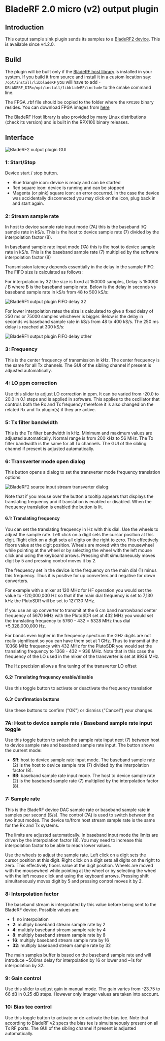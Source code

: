 <h1>BladeRF 2.0 micro (v2) output plugin</h1>

<h2>Introduction</h2>

This output sample sink plugin sends its samples to a [BladeRF2 device](https://www.nuand.com/bladerf-2). This is available since v4.2.0.

<h2>Build</h2>

The plugin will be built only if the [BladeRF host library](https://github.com/Nuand/bladeRF) is installed in your system. If you build it from source and install it in a custom location say: `/opt/install/libbladeRF` you will have to add `-DBLADERF_DIR=/opt/install/libbladeRF/include` to the cmake command line.

The FPGA .rbf file should be copied to the folder where the `RPX100` binary resides. You can download FPGA images from [here](https://www.nuand.com/fpga_images/)

The BladeRF Host library is also provided by many Linux distributions (check its version) and is built in the RPX100 binary releases.

<h2>Interface</h2>

![BladeRF2 output plugin GUI](../../../doc/img/BladeRF2Output_plugin.png)

<h3>1: Start/Stop</h3>

Device start / stop button.

  - Blue triangle icon: device is ready and can be started
  - Red square icon: device is running and can be stopped
  - Magenta (or pink) square icon: an error occurred. In the case the device was accidentally disconnected you may click on the icon, plug back in and start again.

<h3>2: Stream sample rate</h3>

In host to device sample rate input mode (7A) this is the baseband I/Q sample rate in kS/s. This is the host to device sample rate (7) divided by the interpolation factor (8).

In baseband sample rate input mode (7A) this is the host to device sample rate in kS/s. This is the baseband sample rate (7) multiplied by the software interpolation factor (8)

Transmission latency depends essentially in the delay in the sample FIFO. The FIFO size is calculated as follows:

For interpolation by 32 the size is fixed at 150000 samples, Delay is 150000 / B where B is the baseband sample rate. Below is the delay in seconds vs baseband sample rate in kS/s from 48 to 500 kS/s:

![BladeRF1 output plugin FIFO delay 32](../../../doc/img/BladeRF1Output_plugin_fifodly_32.png)

For lower interpolation rates the size is calculated to give a fixed delay of 250 ms or 75000 samples whichever is bigger. Below is the delay in seconds vs baseband sample rate in kS/s from 48 to 400 kS/s. The 250 ms delay is reached at 300 kS/s:

![BladeRF1 output plugin FIFO delay other](../../../doc/img/BladeRF1Output_plugin_fifodly_other.png)

<h3>3: Frequency</h3>

This is the center frequency of transmission in kHz. The center frequency is the same for all Tx channels. The GUI of the sibling channel if present is adjusted automatically.

<h3>4: LO ppm correction</h3>

Use this slider to adjust LO correction in ppm. It can be varied from -20.0 to 20.0 in 0.1 steps and is applied in software. This applies to the oscillator that controls both the Rx and Tx frequency therefore it is also changed on the related Rx and Tx plugin(s) if they are active.

<h3>5: Tx filter bandwidth</h3>

This is the Tx filter bandwidth in kHz. Minimum and maximum values are adjusted automatically. Normal range is from 200 kHz to 56 MHz. The Tx filter bandwidth is the same for all Tx channels. The GUI of the sibling channel if present is adjusted automatically.

<h3>6: Transverter mode open dialog</h3>

This button opens a dialog to set the transverter mode frequency translation options:

![BladeRF2 source input stream transverter dialog](../../../doc/img/RTLSDR_plugin_xvrt.png)

Note that if you mouse over the button a tooltip appears that displays the translating frequency and if translation is enabled or disabled. When the frequency translation is enabled the button is lit.

<h4>6.1: Translating frequency</h4>

You can set the translating frequency in Hz with this dial. Use the wheels to adjust the sample rate. Left click on a digit sets the cursor position at this digit. Right click on a digit sets all digits on the right to zero. This effectively floors value at the digit position. Wheels are moved with the mousewheel while pointing at the wheel or by selecting the wheel with the left mouse click and using the keyboard arrows. Pressing shift simultaneously moves digit by 5 and pressing control moves it by 2.

The frequency set in the device is the frequency on the main dial (1) minus this frequency. Thus it is positive for up converters and negative for down converters.

For example with a mixer at 120 MHz for HF operation you would set the value to -120,000,000 Hz so that if the main dial frequency is set to 7,130 kHz the PlutoSDR will be set to 127.130 MHz.

If you use an up converter to transmit at the 6 cm band narrowband center frequency of 5670 MHz with the PlutoSDR set at 432 MHz you would set the translating frequency to 5760 - 432 = 5328 MHz thus dial +5,328,000,000 Hz.

For bands even higher in the frequency spectrum the GHz digits are not really significant so you can have them set at 1 GHz. Thus to transmit at the 10368 MHz frequency with 432 MHz for the PlutoSDR you would set the translating frequency to 1368 - 432 = 936 MHz. Note that in this case the frequency of the LO used in the mixer of the transverter is set at 9936 MHz.

The Hz precision allows a fine tuning of the transverter LO offset

<h4>6.2: Translating frequency enable/disable</h4>

Use this toggle button to activate or deactivate the frequency translation

<h4>6.3: Confirmation buttons</h4>

Use these buttons to confirm ("OK") or dismiss ("Cancel") your changes.

<h3>7A: Host to device sample rate / Baseband sample rate input toggle</h3>

Use this toggle button to switch the sample rate input next (7) between host to device sample rate and baseband sample rate input. The button shows the current mode:

  - **SR**: host to device sample rate input mode. The baseband sample rate (2) is the host to device sample rate (7) divided by the interpolation factor (8).
  - **BB**: baseband sample rate input mode. The host to device sample rate (2) is the baseband sample rate (7) multiplied by the interpolation factor (8).

<h3>7: Sample rate</h3>

This is the BladeRF device DAC sample rate or baseband sample rate in samples per second (S/s). The control (7A) is used to switch between the two input modes. The device to/from host stream sample rate is the same for the Rx and Tx systems.

The limits are adjusted automatically. In baseband input mode the limits are driven by the interpolation factor (8). You may need to increase this interpolation factor to be able to reach lower values.

Use the wheels to adjust the sample rate. Left click on a digit sets the cursor position at this digit. Right click on a digit sets all digits on the right to zero. This effectively floors value at the digit position. Wheels are moved with the mousewheel while pointing at the wheel or by selecting the wheel with the left mouse click and using the keyboard arrows. Pressing shift simultaneously moves digit by 5 and pressing control moves it by 2.

<h3>8: Interpolation factor</h3>

The baseband stream is interpolated by this value before being sent to the BladeRF device. Possible values are:

  - **1**: no interpolation
  - **2**: multiply baseband stream sample rate by 2
  - **4**: multiply baseband stream sample rate by 4
  - **8**: multiply baseband stream sample rate by 8
  - **16**: multiply baseband stream sample rate by 16
  - **32**: multiply baseband stream sample rate by 32

The main samples buffer is based on the baseband sample rate and will introduce ~500ms delay for interpolation by 16 or lower and ~1s for interpolation by 32.

<h3>9: Gain control</h3>

Use this slider to adjust gain in manual mode. The gain varies from -23.75 to 66 dB in 0.25 dB steps. However only integer values are taken into account.

<h3>10: Bias tee control</h3>

Use this toggle button to activate or de-activate the bias tee. Note that according to BladeRF v2 specs the bias tee is simultaneously present on all Tx RF ports. The GUI of the sibling channel if present is adjusted automatically.
